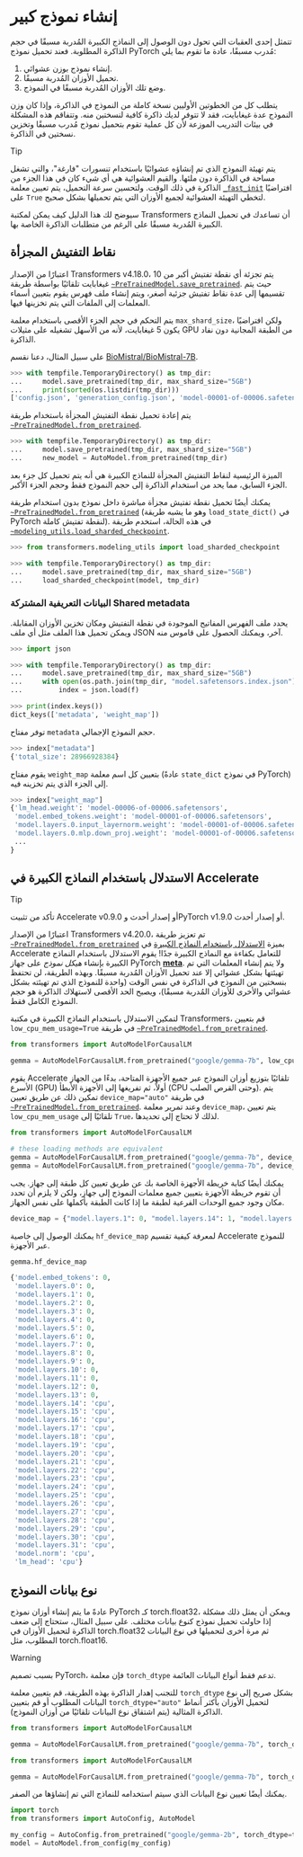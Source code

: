 # إنشاء نموذج كبير

تتمثل إحدى العقبات التي تحول دون الوصول إلى النماذج الكبيرة المُدربة مسبقًا في حجم الذاكرة المطلوبة. فعند تحميل نموذج PyTorch مُدرب مسبقًا، عادة ما تقوم بما يلي:

1. إنشاء نموذج بوزن عشوائي.
2. تحميل الأوزان المُدربة مسبقًا.
3. وضع تلك الأوزان المُدربة مسبقًا في النموذج.

يتطلب كل من الخطوتين الأوليين نسخة كاملة من النموذج في الذاكرة، وإذا كان وزن النموذج عدة غيغابايت، فقد لا تتوفر لديك ذاكرة كافية لنسختين منه. وتتفاقم هذه المشكلة في بيئات التدريب الموزعة لأن كل عملية تقوم بتحميل نموذج مُدرب مسبقًا وتخزين نسختين في الذاكرة.

> [!TIP]
> يتم تهيئة النموذج الذي تم إنشاؤه عشوائيًا باستخدام تنسورات "فارغة"، والتي تشغل مساحة في الذاكرة دون ملئها. والقيم العشوائية هي أي شيء كان في هذا الجزء من الذاكرة في ذلك الوقت. ولتحسين سرعة التحميل، يتم تعيين معلمة [`_fast_init`](https://github.com/huggingface/transformers/blob/c9f6e5e35156e068b227dd9b15521767f6afd4d2/src/transformers/modeling_utils.py#L2710) افتراضيًا على `True` لتخطي التهيئة العشوائية لجميع الأوزان التي يتم تحميلها بشكل صحيح.

سيوضح لك هذا الدليل كيف يمكن لمكتبة Transformers أن تساعدك في تحميل النماذج الكبيرة المُدربة مسبقًا على الرغم من متطلبات الذاكرة الخاصة بها.

## نقاط التفتيش المجزأة

اعتبارًا من الإصدار Transformers v4.18.0، يتم تجزئة أي نقطة تفتيش أكبر من 10 غيغابايت تلقائيًا بواسطة طريقة [`~PreTrainedModel.save_pretrained`](https://huggingface.co/docs/transformers/main_classes/model#transformers.PreTrainedModel.save_pretrained). حيث يتم تقسيمها إلى عدة نقاط تفتيش جزئية أصغر، ويتم إنشاء ملف فهرس يقوم بتعيين أسماء المعلمات إلى الملفات التي يتم تخزينها فيها.

يتم التحكم في حجم الجزء الأقصى باستخدام معلمة `max_shard_size`، ولكن افتراضيًا يكون 5 غيغابايت، لأنه من الأسهل تشغيله على مثيلات GPU من الطبقة المجانية دون نفاد الذاكرة.

على سبيل المثال، دعنا نقسم [BioMistral/BioMistral-7B](https://hf.co/BioMistral/BioMistral-7B).

```py
>>> with tempfile.TemporaryDirectory() as tmp_dir:
...     model.save_pretrained(tmp_dir, max_shard_size="5GB")
...     print(sorted(os.listdir(tmp_dir)))
['config.json', 'generation_config.json', 'model-00001-of-00006.safetensors', 'model-00002-of-00006.safetensors', 'model-00003-of-00006.safetensors', 'model-00004-of-00006.safetensors', 'model-00005-of-00006.safetensors', 'model-00006-of-00006.safetensors', 'model.safetensors.index.json']
```

يتم إعادة تحميل نقطة التفتيش المجزأة باستخدام طريقة [`~PreTrainedModel.from_pretrained`](https://huggingface.co/docs/transformers/main_classes/model#transformers.PreTrainedModel.from_pretrained).

```py
>>> with tempfile.TemporaryDirectory() as tmp_dir:
...     model.save_pretrained(tmp_dir, max_shard_size="5GB")
...     new_model = AutoModel.from_pretrained(tmp_dir)
```

الميزة الرئيسية لنقاط التفتيش المجزأة للنماذج الكبيرة هي أنه يتم تحميل كل جزء بعد الجزء السابق، مما يحد من استخدام الذاكرة إلى حجم النموذج فقط وحجم الجزء الأكبر.

يمكنك أيضًا تحميل نقطة تفتيش مجزأة مباشرة داخل نموذج بدون استخدام طريقة [`~PreTrainedModel.from_pretrained`](https://huggingface.co/docs/transformers/main_classes/model#transformers.PreTrainedModel.from_pretrained) (وهو ما يشبه طريقة `load_state_dict()` في PyTorch لنقطة تفتيش كاملة). في هذه الحالة، استخدم طريقة [`~modeling_utils.load_sharded_checkpoint`](https://huggingface.co/docs/transformers/main_classes/modeling_utils#transformers.modeling_utils.load_sharded_checkpoint).

```py
>>> from transformers.modeling_utils import load_sharded_checkpoint

>>> with tempfile.TemporaryDirectory() as tmp_dir:
...     model.save_pretrained(tmp_dir, max_shard_size="5GB")
...     load_sharded_checkpoint(model, tmp_dir)
```


### البيانات التعريفية المشتركة Shared metadata

يحدد ملف الفهرس المفاتيح الموجودة في نقطة التفتيش ومكان تخزين الأوزان المقابلة. ويمكن تحميل هذا الملف مثل أي ملف JSON آخر، ويمكنك الحصول على قاموس منه.

```py
>>> import json

>>> with tempfile.TemporaryDirectory() as tmp_dir:
...     model.save_pretrained(tmp_dir, max_shard_size="5GB")
...     with open(os.path.join(tmp_dir, "model.safetensors.index.json"), "r") as f:
...         index = json.load(f)

>>> print(index.keys())
dict_keys(['metadata', 'weight_map'])
```

توفر مفتاح `metadata` حجم النموذج الإجمالي.

```py
>>> index["metadata"]
{'total_size': 28966928384}
```

يقوم مفتاح `weight_map` بتعيين كل اسم معلمة (عادةً `state_dict` في نموذج PyTorch) إلى الجزء الذي يتم تخزينه فيه.

```py
>>> index["weight_map"]
{'lm_head.weight': 'model-00006-of-00006.safetensors',
 'model.embed_tokens.weight': 'model-00001-of-00006.safetensors',
 'model.layers.0.input_layernorm.weight': 'model-00001-of-00006.safetensors',
 'model.layers.0.mlp.down_proj.weight': 'model-00001-of-00006.safetensors',
 ...
}
```

## الاستدلال باستخدام النماذج الكبيرة في Accelerate

> [!TIP]
> تأكد من تثبيت Accelerate v0.9.0 أو إصدار أحدث وPyTorch v1.9.0 أو إصدار أحدث.

اعتبارًا من الإصدار Transformers v4.20.0، تم تعزيز طريقة [`~PreTrainedModel.from_pretrained`](https://huggingface.co/docs/transformers/main_classes/model#transformers.PreTrainedModel.from_pretrained) بميزة [الاستدلال باستخدام النماذج الكبيرة](https://hf.co/docs/accelerate/usage_guides/big_modeling) في Accelerate للتعامل بكفاءة مع النماذج الكبيرة جدًا! يقوم الاستدلال باستخدام النماذج الكبيرة بإنشاء *هيكل نموذج* على جهاز PyTorch [**meta**](https://pytorch.org/docs/main/meta.html). ولا يتم إنشاء المعلمات التي تم تهيئتها بشكل عشوائي إلا عند تحميل الأوزان المُدربة مسبقًا. وبهذه الطريقة، لن تحتفظ بنسختين من النموذج في الذاكرة في نفس الوقت (واحدة للنموذج الذي تم تهيئته بشكل عشوائي والأخرى للأوزان المُدربة مسبقًا)، ويصبح الحد الأقصى لاستهلاك الذاكرة هو حجم النموذج الكامل فقط.

لتمكين الاستدلال باستخدام النماذج الكبيرة في مكتبة Transformers، قم بتعيين `low_cpu_mem_usage=True` في طريقة [`~PreTrainedModel.from_pretrained`](https://huggingface.co/docs/transformers/main_classes/model#transformers.PreTrainedModel.from_pretrained).

```py
from transformers import AutoModelForCausalLM

gemma = AutoModelForCausalLM.from_pretrained("google/gemma-7b", low_cpu_mem_usage=True)
```

يقوم Accelerate تلقائيًا بتوزيع أوزان النموذج عبر جميع الأجهزة المتاحة، بدءًا من الجهاز الأسرع (GPU) أولاً، ثم تفريغها إلى الأجهزة الأبطأ (CPU وحتى القرص الصلب). يتم تمكين ذلك عن طريق تعيين `device_map="auto"` في طريقة [`~PreTrainedModel.from_pretrained`](https://huggingface.co/docs/transformers/main_classes/model#transformers.PreTrainedModel.from_pretrained). وعند تمرير معلمة `device_map`، يتم تعيين `low_cpu_mem_usage` تلقائيًا إلى `True`، لذلك لا تحتاج إلى تحديدها.

```py
from transformers import AutoModelForCausalLM

# these loading methods are equivalent
gemma = AutoModelForCausalLM.from_pretrained("google/gemma-7b", device_map="auto")
gemma = AutoModelForCausalLM.from_pretrained("google/gemma-7b", device_map="auto", low_cpu_mem_usage=True)
```

يمكنك أيضًا كتابة خريطة الأجهزة الخاصة بك عن طريق تعيين كل طبقة إلى جهاز. يجب أن تقوم خريطة الأجهزة بتعيين جميع معلمات النموذج إلى جهاز، ولكن لا يلزم أن تحدد مكان وجود جميع الوحدات الفرعية لطبقة ما إذا كانت الطبقة بأكملها على نفس الجهاز.

```python
device_map = {"model.layers.1": 0, "model.layers.14": 1, "model.layers.31": "cpu", "lm_head": "disk"}
```

يمكنك الوصول إلى خاصية `hf_device_map` لمعرفة كيفية تقسيم Accelerate للنموذج عبر الأجهزة.

```py
gemma.hf_device_map
```

```python out
{'model.embed_tokens': 0,
 'model.layers.0': 0,
 'model.layers.1': 0,
 'model.layers.2': 0,
 'model.layers.3': 0,
 'model.layers.4': 0,
 'model.layers.5': 0,
 'model.layers.6': 0,
 'model.layers.7': 0,
 'model.layers.8': 0,
 'model.layers.9': 0,
 'model.layers.10': 0,
 'model.layers.11': 0,
 'model.layers.12': 0,
 'model.layers.13': 0,
 'model.layers.14': 'cpu',
 'model.layers.15': 'cpu',
 'model.layers.16': 'cpu',
 'model.layers.17': 'cpu',
 'model.layers.18': 'cpu',
 'model.layers.19': 'cpu',
 'model.layers.20': 'cpu',
 'model.layers.21': 'cpu',
 'model.layers.22': 'cpu',
 'model.layers.23': 'cpu',
 'model.layers.24': 'cpu',
 'model.layers.25': 'cpu',
 'model.layers.26': 'cpu',
 'model.layers.27': 'cpu',
 'model.layers.28': 'cpu',
 'model.layers.29': 'cpu',
 'model.layers.30': 'cpu',
 'model.layers.31': 'cpu',
 'model.norm': 'cpu',
 'lm_head': 'cpu'}
```

## نوع بيانات النموذج

عادةً ما يتم إنشاء أوزان نموذج PyTorch كـ torch.float32، ويمكن أن يمثل ذلك مشكلة إذا حاولت تحميل نموذج كنوع بيانات مختلف. على سبيل المثال، ستحتاج إلى ضعف الذاكرة لتحميل الأوزان في torch.float32 ثم مرة أخرى لتحميلها في نوع البيانات المطلوب، مثل torch.float16.

> [!WARNING]
> بسبب تصميم PyTorch، فإن معلمة `torch_dtype` تدعم فقط أنواع البيانات العائمة.

للتجنب إهدار الذاكرة بهذه الطريقة، قم بتعيين معلمة `torch_dtype` بشكل صريح إلى نوع البيانات المطلوب أو قم بتعيين `torch_dtype="auto"` لتحميل الأوزان بأكثر أنماط الذاكرة المثالية (يتم اشتقاق نوع البيانات تلقائيًا من أوزان النموذج).

<hfoptions id="dtype">
<hfoption id="specific dtype">

```py
from transformers import AutoModelForCausalLM

gemma = AutoModelForCausalLM.from_pretrained("google/gemma-7b", torch_dtype=torch.float16)
```

</hfoption>
<hfoption id="auto dtype">

```py
from transformers import AutoModelForCausalLM

gemma = AutoModelForCausalLM.from_pretrained("google/gemma-7b", torch_dtype="auto")
```

</hfoption>
</hfoptions>

يمكنك أيضًا تعيين نوع البيانات الذي سيتم استخدامه للنماذج التي تم إنشاؤها من الصفر.

```python
import torch
from transformers import AutoConfig, AutoModel

my_config = AutoConfig.from_pretrained("google/gemma-2b", torch_dtype=torch.float16)
model = AutoModel.from_config(my_config)
```